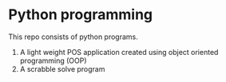 # Python programming
This repo consists of python programs.
1. A light weight POS application created using object oriented programming (OOP)
2. A scrabble solve program
